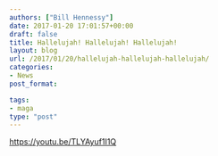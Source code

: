 ```yaml
---
authors: ["Bill Hennessy"]
date: 2017-01-20 17:01:57+00:00
draft: false
title: Hallelujah! Hallelujah! Hallelujah!
layout: blog
url: /2017/01/20/hallelujah-hallelujah-hallelujah/
categories:
- News
post_format:

tags:
- maga
type: "post"
---
```


https://youtu.be/TLYAyuf1I1Q

